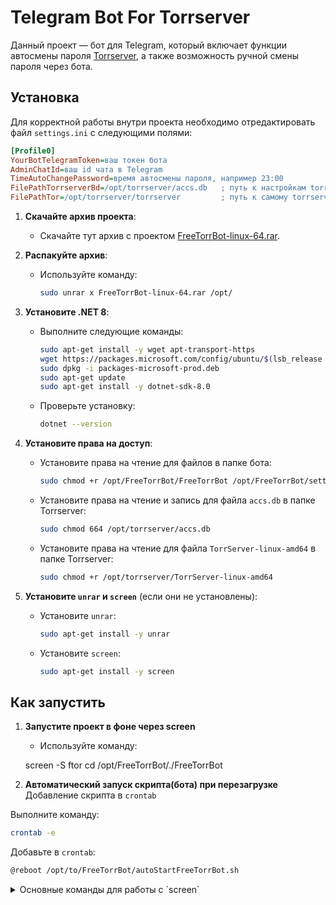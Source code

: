 # Telegram Bot For Torrserver

Данный проект — бот для Telegram, который включает функции автосмены пароля [Torrserver](https://github.com/YouROK/TorrServer), а также возможность ручной смены пароля через бота.

## Установка

Для корректной работы внутри проекта необходимо отредактировать файл `settings.ini` с следующими полями:

```ini
[Profile0]
YourBotTelegramToken=ваш токен бота
AdminChatId=ваш id чата в Telegram
TimeAutoChangePassword=время автосмены пароля, например 23:00
FilePathTorrserverBd=/opt/torrserver/accs.db   ; путь к настройкам torrserver
FilePathTor=/opt/torrserver/torrserver         ; путь к самому torrserver файлу (запускаемый,название может файла отличаться у вас)
```
1. **Скачайте архив проекта**:
   - Скачайте тут архив с проектом [FreeTorrBot-linux-64.rar](https://github.com/IGNATOV93/FreeTorrserverBot/releases/tag/v1.01).

2. **Распакуйте архив**:
   - Используйте команду:
     ```bash
     sudo unrar x FreeTorrBot-linux-64.rar /opt/
     ```

3. **Установите .NET 8**:
   - Выполните следующие команды:
     ```bash
     sudo apt-get install -y wget apt-transport-https
     wget https://packages.microsoft.com/config/ubuntu/$(lsb_release -rs)/packages-microsoft-prod.deb
     sudo dpkg -i packages-microsoft-prod.deb
     sudo apt-get update
     sudo apt-get install -y dotnet-sdk-8.0
     ```
   - Проверьте установку:
     ```bash
     dotnet --version
     ```
4. **Установите права на доступ**:
   - Установите права на чтение для файлов в папке бота:
     ```bash
     sudo chmod +r /opt/FreeTorrBot/FreeTorrBot /opt/FreeTorrBot/settings.ini /opt/FreeTorrBot/autoStartFreeTorrBot.sh
     ```
   - Установите права на чтение и запись для файла `accs.db` в папке Torrserver:
     ```bash
     sudo chmod 664 /opt/torrserver/accs.db
     ```
   - Установите права на чтение для файла `TorrServer-linux-amd64` в папке Torrserver:
     ```bash
     sudo chmod +r /opt/torrserver/TorrServer-linux-amd64
     ```
5. **Установите `unrar` и `screen`** (если они не установлены):
   - Установите `unrar`:
     ```bash
     sudo apt-get install -y unrar
     ```
   - Установите `screen`:
     ```bash
     sudo apt-get install -y screen
     ```


## Как запустить

1. **Запустите проект в фоне через screen**
   - Используйте команду:
     
    screen -S ftor cd /opt/FreeTorrBot/./FreeTorrBot
   
2. **Автоматический запуск скрипта(бота) при перезагрузке**
Добавление скрипта в `crontab`

Выполните команду:
```bash
crontab -e
```
Добавьте в `crontab`:
```bash
@reboot /opt/to/FreeTorrBot/autoStartFreeTorrBot.sh
 ```
<details>
<summary>Основные команды для работы с `screen`</summary>

- **Создание нового окна**:
  - `screen -S <имя_сессии>` — создаёт новую сессию с указанным именем.

- **Запуск существующей сессии**:
  - `screen -r <имя_сессии_или_id>` — восстанавливает существующую сессию.

- **Свернуть сессию в фоне**:
  - `Ctrl + A` затем `D` — сворачивает текущую сессию в фоне.

- **Просмотр списка сессий**:
  - `screen -ls` — отображает список активных сессий `screen`.

</details>




